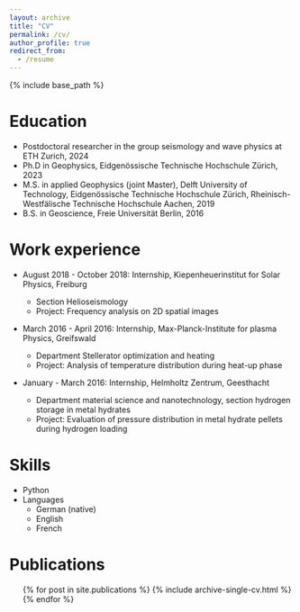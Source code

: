```yaml
---
layout: archive
title: "CV"
permalink: /cv/
author_profile: true
redirect_from:
  - /resume
---
```


{% include base_path %}

Education
======
* Postdoctoral researcher in the group seismology and wave physics at ETH Zurich, 2024
* Ph.D in Geophysics, Eidgenössische Technische Hochschule Zürich, 2023 
* M.S. in applied Geophysics (joint Master), Delft University of Technology, Eidgenössische Technische Hochschule Zürich, Rheinisch-Westfälische Technische Hochschule Aachen, 2019 
* B.S. in Geoscience, Freie Universität Berlin, 2016

Work experience
======
* August 2018 - October 2018: Internship, Kiepenheuerinstitut for Solar Physics, Freiburg
  * Section Helioseismology
  * Project: Frequency analysis on 2D spatial images

* March 2016 - April 2016: Internship, Max-Planck-Institute for plasma Physics, Greifswald
  * Department Stellerator optimization and heating
  * Project: Analysis of temperature distribution during heat-up phase

* January - March 2016: Internship, Helmholtz Zentrum, Geesthacht 
  * Department material science and nanotechnology, section hydrogen storage in metal hydrates
  * Project: Evaluation of pressure distribution in metal hydrate pellets during hydrogen loading 


  
Skills
======
* Python
* Languages
  * German (native)
  * English
  * French

Publications
======
  <ul>{% for post in site.publications %}
    {% include archive-single-cv.html %}
  {% endfor %}</ul>
  
<!-- Talks
======
  <ul>{% for post in site.talks %}
    {% include archive-single-talk-cv.html %}
  {% endfor %}</ul>
  
Teaching
======
  <ul>{% for post in site.teaching %}
    {% include archive-single-cv.html %}
  {% endfor %}</ul>
  
Service and leadership
======
* Currently signed in to 43 different slack teams -->
